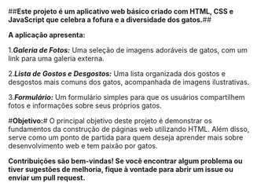 ##**Este projeto é um aplicativo web básico criado com HTML, CSS e JavaScript que celebra a fofura e a diversidade dos gatos.**## 

**A aplicação apresenta:**

1.***Galeria de Fotos:*** Uma seleção de imagens adoráveis de gatos, com um link para uma galeria externa.

2.***Lista de Gostos e Desgostos:*** Uma lista organizada dos gostos e desgostos mais comuns dos gatos, acompanhada de imagens ilustrativas.

3.***Formulário:*** Um formulário simples para que os usuários compartilhem fotos e informações sobre seus próprios gatos.


#**Objetivo:**#
O principal objetivo deste projeto é demonstrar os fundamentos da construção de páginas web utilizando HTML. Além disso, serve como um ponto de partida para quem deseja aprender mais sobre desenvolvimento web e tem paixão por gatos.


**Contribuições são bem-vindas! Se você encontrar algum problema ou tiver sugestões de melhoria, fique à vontade para abrir um issue ou enviar um pull request.**
